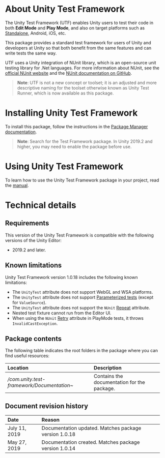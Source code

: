 # About Unity Test Framework

The Unity Test Framework (UTF) enables Unity users to test their code in both **Edit Mode** and **Play Mode**, and also on target platforms such as [Standalone](https://docs.unity3d.com/Manual/Standalone.html), Android, iOS, etc.

This package provides a standard test framework for users of Unity and developers at Unity so that both benefit from the same features and can write tests the same way. 

UTF uses a Unity integration of NUnit library, which is an open-source unit testing library for .Net languages. For more information about NUnit, see the [official NUnit website](http://www.nunit.org/) and the [NUnit documentation on GitHub](https://github.com/nunit/docs/wiki/NUnit-Documentation).

> **Note**: UTF is not a new concept or toolset; it is an adjusted and more descriptive naming for the toolset otherwise known as Unity Test Runner, which is now available as this package. 

# Installing Unity Test Framework

To install this package, follow the instructions in the [Package Manager documentation](https://docs.unity3d.com/Packages/com.unity.package-manager-ui@latest/index.html).

> **Note**: Search for the Test Framework package. In Unity 2019.2 and higher, you may need to enable the package before use. 

# Using Unity Test Framework

To learn how to use the Unity Test Framework package in your project, read the [manual](./manual.md).

# Technical details

## Requirements

This version of the Unity Test Framework is compatible with the following versions of the Unity Editor:

* 2019.2 and later.

## Known limitations

Unity Test Framework version 1.0.18 includes the following known limitations:

* The `UnityTest` attribute does not support WebGL and WSA platforms.
* The `UnityTest` attribute does not support [Parameterized tests](https://github.com/nunit/docs/wiki/Parameterized-Tests) (except for `ValueSource`).
* The `UnityTest` attribute does not support the `NUnit` [Repeat](https://github.com/nunit/docs/wiki/Repeat-Attribute) attribute.
* Nested test fixture cannot run from the Editor UI. 
* When using the `NUnit` [Retry](https://github.com/nunit/docs/wiki/Retry-Attribute) attribute in PlayMode tests, it throws `InvalidCastException`.

## Package contents

The following table indicates the root folders in the package where you can find useful resources:

| Location                                   | Description                                 |
| :----------------------------------------- | :------------------------------------------ |
| _/com.unity.test-framework/Documentation~_ | Contains the documentation for the package. |

## Document revision history

| Date         | Reason                                                |
| :----------- | :---------------------------------------------------- |
| July 11, 2019 | Documentation updated. Matches package version 1.0.18 |
| May 27, 2019 | Documentation created. Matches package version 1.0.14 |
